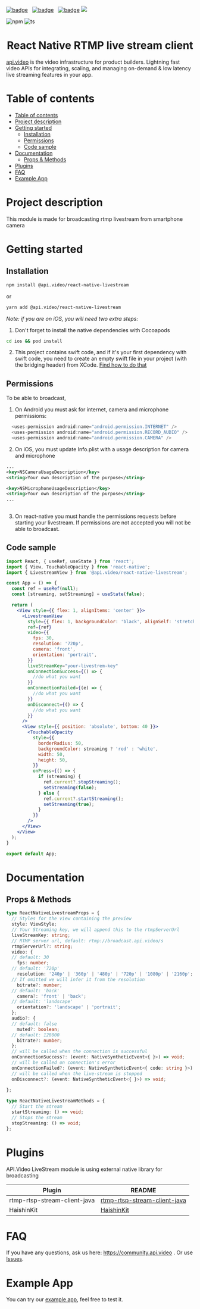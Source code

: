[![badge](https://img.shields.io/twitter/follow/api_video?style=social)](https://twitter.com/intent/follow?screen_name=api_video) &nbsp; [![badge](https://img.shields.io/github/stars/apivideo/api.video-reactnative-live-stream?style=social)](https://github.com/apivideo/api.video-reactnative-live-stream) &nbsp; [![badge](https://img.shields.io/discourse/topics?server=https%3A%2F%2Fcommunity.api.video)](https://community.api.video)
![](https://github.com/apivideo/API_OAS_file/blob/master/apivideo_banner.png)

![npm](https://img.shields.io/npm/v/@api.video/react-native-livestream) 
![ts](https://badgen.net/badge/-/TypeScript/blue?icon=typescript&label)
<h1 align="center">React Native RTMP live stream client</h1>

[api.video](https://api.video) is the video infrastructure for product builders. Lightning fast video APIs for integrating, scaling, and managing on-demand & low latency live streaming features in your app.


# Table of contents

- [Table of contents](#table-of-contents)
- [Project description](#project-description)
- [Getting started](#getting-started)
  - [Installation](#installation)
  - [Permissions](#permissions)
  - [Code sample](#code-sample)
- [Documentation](#documentation)
  - [Props & Methods](#props--methods)
- [Plugins](#plugins)
- [FAQ](#faq)
- [Example App](#example-app)

# Project description

This module is made for broadcasting rtmp livestream from smartphone camera

# Getting started

## Installation

```sh
npm install @api.video/react-native-livestream
```
or
```sh
yarn add @api.video/react-native-livestream
```
_Note: if you are on iOS, you will need two extra steps:_
1) Don't forget to install the native dependencies with Cocoapods
```sh
cd ios && pod install
```
2) This project contains swift code, and if it's your first dependency with swift code, you need to create an empty swift file in your project (with the bridging header) from XCode. [Find how to do that](docs/install_swift_dependency.md)

## Permissions
To be able to broadcast,

1) On Android you must ask for internet, camera and microphone permissions:

```java
  <uses-permission android:name="android.permission.INTERNET" />
  <uses-permission android:name="android.permission.RECORD_AUDIO" />
  <uses-permission android:name="android.permission.CAMERA" />
```

2) On iOS, you must update Info.plist with a usage description for camera and microphone

```xml
...
<key>NSCameraUsageDescription</key>
<string>Your own description of the purpose</string>

<key>NSMicrophoneUsageDescription</key>
<string>Your own description of the purpose</string>
...
	
```
3) On react-native you must handle the permissions requests before starting your livestream. If permissions are not accepted you will not be able to broadcast.

## Code sample

```jsx
import React, { useRef, useState } from 'react';
import { View, TouchableOpacity } from 'react-native';
import { LivestreamView } from '@api.video/react-native-livestream';

const App = () => {
  const ref = useRef(null);
  const [streaming, setStreaming] = useState(false);

  return (
    <View style={{ flex: 1, alignItems: 'center' }}>
      <LivestreamView
        style={{ flex: 1, backgroundColor: 'black', alignSelf: 'stretch' }}
        ref={ref}
        video={{
          fps: 30,
          resolution: '720p',
          camera: 'front',
          orientation: 'portrait',
        }}
        liveStreamKey="your-livestrem-key"
        onConnectionSuccess={() => {
          //do what you want
        }}
        onConnectionFailed={(e) => {
          //do what you want
        }}
        onDisconnect={() => {
          //do what you want
        }}
      />
      <View style={{ position: 'absolute', bottom: 40 }}>
        <TouchableOpacity
          style={{
            borderRadius: 50,
            backgroundColor: streaming ? 'red' : 'white',
            width: 50,
            height: 50,
          }}
          onPress={() => {
            if (streaming) {
              ref.current?.stopStreaming();
              setStreaming(false);
            } else {
              ref.current?.startStreaming();
              setStreaming(true);
            }
          }}
        />
      </View>
    </View>
  );
}

export default App;
```

# Documentation

## Props & Methods

```ts
type ReactNativeLivestreamProps = {
  // Styles for the view containing the preview
  style: ViewStyle;
  // Your Streaming key, we will append this to the rtmpServerUrl
  liveStreamKey: string;
  // RTMP server url, default: rtmp://broadcast.api.video/s
  rtmpServerUrl?: string;
  video: {
  // default: 30
    fps: number;
  // default: '720p'
    resolution: '240p' | '360p' | '480p' | '720p' | '1080p' | '2160p';
  // If omitted we will infer it from the resolution
    bitrate?: number;
  // default: 'back'
    camera?: 'front' | 'back';
  // default: 'landscape'
    orientation?: 'landscape' | 'portrait';
  };
  audio?: {
  // default: false
    muted?: boolean;
  // default: 128000
    bitrate?: number;
  };
  // will be called when the connection is successful
  onConnectionSuccess?: (event: NativeSyntheticEvent<{ }>) => void;
  // will be called on connection's error
  onConnectionFailed?: (event: NativeSyntheticEvent<{ code: string }>) => void;
  // will be called when the live-stream is stopped
  onDisconnect?: (event: NativeSyntheticEvent<{ }>) => void;
  
};

type ReactNativeLivestreamMethods = {
  // Start the stream
  startStreaming: () => void;
  // Stops the stream
  stopStreaming: () => void;
};
```

# Plugins

API.Video LiveStream module is using external native library for broadcasting

| Plugin | README |
| ------ | ------ |
| rtmp-rtsp-stream-client-java | [rtmp-rtsp-stream-client-java] |
| HaishinKit | [HaishinKit] |

# FAQ
If you have any questions, ask us here:  https://community.api.video .
Or use [Issues].

# Example App
You can try our [example app](https://github.com/apivideo/api.video-reactnative-live-stream/tree/main/example), feel free to test it. 


[//]: # (These are reference links used in the body of this note and get stripped out when the markdown processor does its job. There is no need to format nicely because it shouldn't be seen. Thanks SO - http://stackoverflow.com/questions/4823468/store-comments-in-markdown-syntax)

   [rtmp-rtsp-stream-client-java]: <https://github.com/pedroSG94/rtmp-rtsp-stream-client-java>
   [HaishinKit]: <https://github.com/shogo4405/HaishinKit.swift>
   [Issues]: <https://github.com/apivideo/api.video-reactnative-live-stream/issues>
